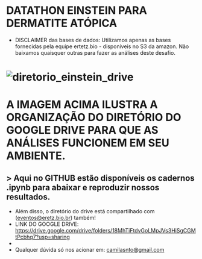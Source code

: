 # DATATHON EINSTEIN PARA DERMATITE ATÓPICA
- DISCLAIMER das bases de dados: Utilizamos apenas as bases fornecidas pela equipe ertetz.bio - disponíveis no S3 da amazon. Não baixamos quaisquer outras para fazer as análises deste desafio.

# ![diretorio_einstein_drive](https://user-images.githubusercontent.com/9562943/143662397-cdf0fea4-6450-4143-b8dc-37e1b108a41d.png)

# A IMAGEM ACIMA ILUSTRA A ORGANIZAÇÃO DO DIRETÓRIO DO GOOGLE DRIVE PARA QUE AS ANÁLISES FUNCIONEM EM SEU AMBIENTE.
## > Aqui no GITHUB estão disponíveis os cadernos .ipynb para abaixar e reproduzir nossos resultados.

- Além disso, o diretório do drive está compartilhado com (eventos@eretz.bio.br) também!
- LINK DO GOOGLE DRIVE: https://drive.google.com/drive/folders/18MhTiFtdvGoLMpJVs3HiSgCGMtPcbhq7?usp=sharing
- 
- Qualquer dúvida só nos acionar em: camilasnto@gmail.com
